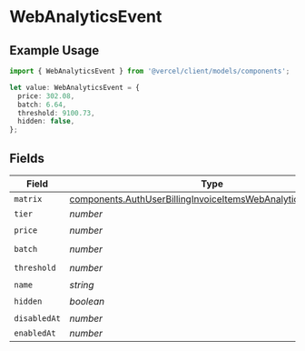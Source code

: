 # WebAnalyticsEvent

## Example Usage

```typescript
import { WebAnalyticsEvent } from '@vercel/client/models/components';

let value: WebAnalyticsEvent = {
  price: 302.08,
  batch: 6.64,
  threshold: 9100.73,
  hidden: false,
};
```

## Fields

| Field        | Type                                                                                                                                           | Required           | Description |
| ------------ | ---------------------------------------------------------------------------------------------------------------------------------------------- | ------------------ | ----------- |
| `matrix`     | [components.AuthUserBillingInvoiceItemsWebAnalyticsEventMatrix](../../models/components/authuserbillinginvoiceitemswebanalyticseventmatrix.md) | :heavy_minus_sign: | N/A         |
| `tier`       | _number_                                                                                                                                       | :heavy_minus_sign: | N/A         |
| `price`      | _number_                                                                                                                                       | :heavy_check_mark: | N/A         |
| `batch`      | _number_                                                                                                                                       | :heavy_check_mark: | N/A         |
| `threshold`  | _number_                                                                                                                                       | :heavy_check_mark: | N/A         |
| `name`       | _string_                                                                                                                                       | :heavy_minus_sign: | N/A         |
| `hidden`     | _boolean_                                                                                                                                      | :heavy_check_mark: | N/A         |
| `disabledAt` | _number_                                                                                                                                       | :heavy_minus_sign: | N/A         |
| `enabledAt`  | _number_                                                                                                                                       | :heavy_minus_sign: | N/A         |
